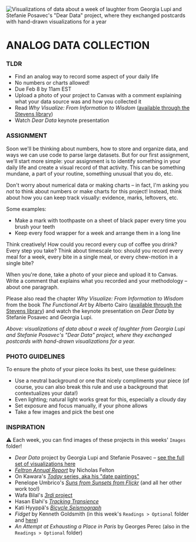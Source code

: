 ![Visualizations of data about a week of laughter from Georgia Lupi and Stefanie Posavec's "Dear Data" project, where they exchanged postcards with hand-drawn visualizations for a year](https://raw.githubusercontent.com/jeffThompson/DesigningWithData/master/Week01_AnalogDataCollection/Images/DearData_Composite_DearData_GeorgiaLupiAndStefaniePosavec.jpg)

# ANALOG DATA COLLECTION

### TLDR  
* Find an analog way to record some aspect of your daily life  
* No numbers or charts allowed!  
* Due Feb 8 by 11am EST  
* Upload a photo of your project to Canvas with a comment explaining what your data source was and how you collected it  
* Read *Why Visualize: From Information to Wisdom* ([available through the Stevens library](https://stevens.on.worldcat.org/oclc/826866879))  
* Watch *Dear Data* keynote presentation  


### ASSIGNMENT  
Soon we'll be thinking about numbers, how to store and organize data, and ways we can use code to parse large datasets. But for our first assignment, we'll start more simple: your assignment is to identify something in your daily life and create a visual record of that activity. This can be something mundane, a part of your routine, something unusual that you do, etc.

Don't worry about numerical data or making charts – in fact, I'm asking you *not* to think about numbers or make charts for this project! Instead, think about how you can keep track visually: evidence, marks, leftovers, etc.

Some examples:  
* Make a mark with toothpaste on a sheet of black paper every time you brush your teeth  
* Keep every food wrapper for a week and arrange them in a long line  

Think creatively! How could you record every cup of coffee you drink? Every step you take? Think about timescale too: should you record every meal for a week, every bite in a single meal, or every chew-motion in a single bite?

When you're done, take a photo of your piece and upload it to Canvas. Write a comment that explains what you recorded and your methodology – about one paragraph.

Please also read the chapter *Why Visualize: From Information to Wisdom* from the book *The Functional Art* by Alberto Cairo ([available through the Stevens library](https://stevens.on.worldcat.org/oclc/826866879)) and watch the keynote presentation on *Dear Data* by Stefanie Posavec and Georgia Lupi.

*Above: visualizations of data about a week of laughter from Georgia Lupi and Stefanie Posavec's "Dear Data" project, where they exchanged postcards with hand-drawn visualizations for a year.*  


### PHOTO GUIDELINES  
To ensure the photo of your piece looks its best, use these guidelines:  

* Use a neutral background or one that nicely compliments your piece (of course, you can also break this rule and use a background that contextualizes your data!)  
* Even lighting; natural light works great for this, especially a cloudy day  
* Set exposure and focus manually, if your phone allows  
* Take a few images and pick the best one  


### INSPIRATION  
:warning: Each week, you can find images of these projects in this weeks' `Images` folder!  

* *Dear Data* project by Georgia Lupi and Stefanie Posavec – [see the full set of visualizations here](http://www.dear-data.com/all)  
* [*Feltron Annual Report*](http://feltron.com) by Nicholas Felton  
* On Kawara's [*Today* series, aka his "date paintings"](https://www.guggenheim.org/arts-curriculum/topic/paintings-today-seriesdate-paintings)  
* Penelope Umbrico's [*Suns from Sunsets from Flickr*](http://www.penelopeumbrico.net/index.php/project/suns/) (and all her other work too!)  
* Wafa Bilal's [*3rdi* project](http://wafaabilal.com/thirdi)
* Hasan Elahi's [*Tracking Transience*](http://elahi.umd.edu/track/)  
* Kati Hyyppä's [*Bicycle Seismograph*](http://katihyyppa.com/bicycle-seismographs)  
* *Fidget* by Kenneth Goldsmith (in this week's `Readings > Optional` folder and [here](http://www.writing.upenn.edu/pennsound/x/Goldsmith-Fidget.html))  
* *An Attempt at Exhausting a Place in Paris* by Georges Perec (also in the `Readings > Optional` folder)  

